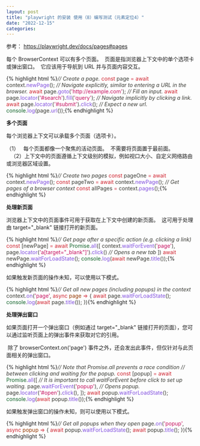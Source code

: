 ```yaml
---
layout: post
title: "playwright 的安装 使用（8）编写测试（元素定位4）"
date: "2022-12-15"
categories: 
---
```

<p>参考： <a href="https://playwright.dev/docs/pages#pages">https://playwright.dev/docs/pages#pages</a></p>
<p>每个 BrowserContext 可以有多个页面。&nbsp; 页面是指浏览器上下文中的单个选项卡或弹出窗口。&nbsp; 它应该用于导航到 URL 并与页面内容交互。</p>
{% highlight html %}<span style="color:#393a34"><em>// Create a page.</em>
</span><span style="color:#393a34"><span style="color:#cf222e">const</span> page <span style="color:#d73a49">=</span> <span style="color:#cf222e">await</span> context<span style="color:#393a34">.</span><span style="color:#8250df">newPage</span><span style="color:#393a34">(</span><span style="color:#393a34">)</span><span style="color:#393a34">;</span>
</span>
<span style="color:#393a34"><em>// Navigate explicitly, similar to entering a URL in the browser.</em>
</span><span style="color:#393a34"><span style="color:#cf222e">await</span> page<span style="color:#393a34">.</span><span style="color:#8250df">goto</span><span style="color:#393a34">(</span><span style="color:#c6105f">&#39;http://example.com&#39;</span><span style="color:#393a34">)</span><span style="color:#393a34">;</span>
</span><span style="color:#393a34"><em>// Fill an input.</em>
</span><span style="color:#393a34"><span style="color:#cf222e">await</span> page<span style="color:#393a34">.</span><span style="color:#8250df">locator</span><span style="color:#393a34">(</span><span style="color:#c6105f">&#39;#search&#39;</span><span style="color:#393a34">)</span><span style="color:#393a34">.</span><span style="color:#8250df">fill</span><span style="color:#393a34">(</span><span style="color:#c6105f">&#39;query&#39;</span><span style="color:#393a34">)</span><span style="color:#393a34">;</span>
</span>
<span style="color:#393a34"><em>// Navigate implicitly by clicking a link.</em>
</span><span style="color:#393a34"><span style="color:#cf222e">await</span> page<span style="color:#393a34">.</span><span style="color:#8250df">locator</span><span style="color:#393a34">(</span><span style="color:#c6105f">&#39;#submit&#39;</span><span style="color:#393a34">)</span><span style="color:#393a34">.</span><span style="color:#8250df">click</span><span style="color:#393a34">(</span><span style="color:#393a34">)</span><span style="color:#393a34">;</span>
</span><span style="color:#393a34"><em>// Expect a new url.</em>
</span><span style="color:#393a34"><span style="color:#116329">console</span><span style="color:#393a34">.</span><span style="color:#8250df">log</span><span style="color:#393a34">(</span>page<span style="color:#393a34">.</span><span style="color:#8250df">url</span><span style="color:#393a34">(</span><span style="color:#393a34">)</span><span style="color:#393a34">)</span><span style="color:#393a34">;</span></span>{% endhighlight %}
<p><strong>多个页面</strong></p>
<p>每个浏览器上下文可以承载多个页面（选项卡）。</p>
<p>（1）&nbsp;&nbsp; 每个页面都像一个聚焦的活动页面。&nbsp; 不需要将页面置于最前面。<br />
&nbsp;&nbsp; （2）上下文中的页面遵循上下文级别的模拟，例如视口大小、自定义网络路由或浏览器区域设置。</p>
{% highlight html %}<span style="color:#393a34"><em>// Create two pages</em>
</span><span style="color:#393a34"><span style="color:#cf222e">const</span> pageOne <span style="color:#d73a49">=</span> <span style="color:#cf222e">await</span> context<span style="color:#393a34">.</span><span style="color:#8250df">newPage</span><span style="color:#393a34">(</span><span style="color:#393a34">)</span><span style="color:#393a34">;</span>
</span><span style="color:#393a34"><span style="color:#cf222e">const</span> pageTwo <span style="color:#d73a49">=</span> <span style="color:#cf222e">await</span> context<span style="color:#393a34">.</span><span style="color:#8250df">newPage</span><span style="color:#393a34">(</span><span style="color:#393a34">)</span><span style="color:#393a34">;</span>
</span>
<span style="color:#393a34"><em>// Get pages of a browser context</em>
</span><span style="color:#393a34"><span style="color:#cf222e">const</span> allPages <span style="color:#d73a49">=</span> context<span style="color:#393a34">.</span><span style="color:#8250df">pages</span><span style="color:#393a34">(</span><span style="color:#393a34">)</span><span style="color:#393a34">;</span></span>{% endhighlight %}
<p><strong>处理新页面</strong></p>
<p>浏览器上下文中的页面事件可用于获取在上下文中创建的新页面。&nbsp; 这可用于处理由 target=&quot;_blank&quot; 链接打开的新页面。</p>
{% highlight html %}<span style="color:#393a34"><em>// Get page after a specific action (e.g. clicking a link)</em>
</span><span style="color:#393a34"><span style="color:#cf222e">const</span> <span style="color:#393a34">[</span>newPage<span style="color:#393a34">]</span> <span style="color:#d73a49">=</span> <span style="color:#cf222e">await</span> <span style="color:#116329">Promise</span><span style="color:#393a34">.</span><span style="color:#8250df">all</span><span style="color:#393a34">(</span><span style="color:#393a34">[</span>
</span><span style="color:#393a34">  context<span style="color:#393a34">.</span><span style="color:#8250df">waitForEvent</span><span style="color:#393a34">(</span><span style="color:#c6105f">&#39;page&#39;</span><span style="color:#393a34">)</span><span style="color:#393a34">,</span>
</span><span style="color:#393a34">  page<span style="color:#393a34">.</span><span style="color:#8250df">locator</span><span style="color:#393a34">(</span><span style="color:#c6105f">&#39;a[target=&quot;_blank&quot;]&#39;</span><span style="color:#393a34">)</span><span style="color:#393a34">.</span><span style="color:#8250df">click</span><span style="color:#393a34">(</span><span style="color:#393a34">)</span> <em>// Opens a new tab</em>
</span><span style="color:#393a34"><span style="color:#393a34">]</span><span style="color:#393a34">)</span>
</span><span style="color:#393a34"><span style="color:#cf222e">await</span> newPage<span style="color:#393a34">.</span><span style="color:#8250df">waitForLoadState</span><span style="color:#393a34">(</span><span style="color:#393a34">)</span><span style="color:#393a34">;</span>
</span><span style="color:#393a34"><span style="color:#116329">console</span><span style="color:#393a34">.</span><span style="color:#8250df">log</span><span style="color:#393a34">(</span><span style="color:#cf222e">await</span> newPage<span style="color:#393a34">.</span><span style="color:#8250df">title</span><span style="color:#393a34">(</span><span style="color:#393a34">)</span><span style="color:#393a34">)</span><span style="color:#393a34">;</span></span>{% endhighlight %}
<p>如果触发新页面的操作未知，可以使用以下模式。</p>
{% highlight html %}<span style="color:#393a34"><em>// Get all new pages (including popups) in the context</em>
</span><span style="color:#393a34">context<span style="color:#393a34">.</span><span style="color:#8250df">on</span><span style="color:#393a34">(</span><span style="color:#c6105f">&#39;page&#39;</span><span style="color:#393a34">,</span> <span style="color:#cf222e">async</span> <span style="color:#953800">page</span> <span style="color:#d73a49">=&gt;</span> <span style="color:#393a34">{</span>
</span><span style="color:#393a34">  <span style="color:#cf222e">await</span> page<span style="color:#393a34">.</span><span style="color:#8250df">waitForLoadState</span><span style="color:#393a34">(</span><span style="color:#393a34">)</span><span style="color:#393a34">;</span>
</span><span style="color:#393a34">  <span style="color:#116329">console</span><span style="color:#393a34">.</span><span style="color:#8250df">log</span><span style="color:#393a34">(</span><span style="color:#cf222e">await</span> page<span style="color:#393a34">.</span><span style="color:#8250df">title</span><span style="color:#393a34">(</span><span style="color:#393a34">)</span><span style="color:#393a34">)</span><span style="color:#393a34">;</span>
</span><span style="color:#393a34"><span style="color:#393a34">}</span><span style="color:#393a34">)</span></span>{% endhighlight %}
<p><strong>处理弹出窗口</strong></p>
<p>如果页面打开一个弹出窗口（例如通过 target=&quot;_blank&quot; 链接打开的页面），您可以通过监听页面上的弹出事件来获取对它的引用。</p>
<p>&nbsp;除了 browserContext.on(&#39;page&#39;) 事件之外，还会发出此事件，但仅针对与此页面相关的弹出窗口。</p>
{% highlight html %}<span style="color:#393a34"><em>// Note that Promise.all prevents a race condition</em>
</span><span style="color:#393a34"><em>// between clicking and waiting for the popup.</em>
</span><span style="color:#393a34"><span style="color:#cf222e">const</span> <span style="color:#393a34">[</span>popup<span style="color:#393a34">]</span> <span style="color:#d73a49">=</span> <span style="color:#cf222e">await</span> <span style="color:#116329">Promise</span><span style="color:#393a34">.</span><span style="color:#8250df">all</span><span style="color:#393a34">(</span><span style="color:#393a34">[</span>
</span><span style="color:#393a34">  <em>// It is important to call waitForEvent before click to set up waiting.</em>
</span><span style="color:#393a34">  page<span style="color:#393a34">.</span><span style="color:#8250df">waitForEvent</span><span style="color:#393a34">(</span><span style="color:#c6105f">&#39;popup&#39;</span><span style="color:#393a34">)</span><span style="color:#393a34">,</span>
</span><span style="color:#393a34">  <em>// Opens popup.</em>
</span><span style="color:#393a34">  page<span style="color:#393a34">.</span><span style="color:#8250df">locator</span><span style="color:#393a34">(</span><span style="color:#c6105f">&#39;#open&#39;</span><span style="color:#393a34">)</span><span style="color:#393a34">.</span><span style="color:#8250df">click</span><span style="color:#393a34">(</span><span style="color:#393a34">)</span><span style="color:#393a34">,</span>
</span><span style="color:#393a34"><span style="color:#393a34">]</span><span style="color:#393a34">)</span><span style="color:#393a34">;</span>
</span><span style="color:#393a34"><span style="color:#cf222e">await</span> popup<span style="color:#393a34">.</span><span style="color:#8250df">waitForLoadState</span><span style="color:#393a34">(</span><span style="color:#393a34">)</span><span style="color:#393a34">;</span>
</span><span style="color:#393a34"><span style="color:#116329">console</span><span style="color:#393a34">.</span><span style="color:#8250df">log</span><span style="color:#393a34">(</span><span style="color:#cf222e">await</span> popup<span style="color:#393a34">.</span><span style="color:#8250df">title</span><span style="color:#393a34">(</span><span style="color:#393a34">)</span><span style="color:#393a34">)</span><span style="color:#393a34">;</span></span>{% endhighlight %}
<p>如果触发弹出窗口的操作未知，则可以使用以下模式。</p>
{% highlight html %}<span style="color:#393a34"><em>// Get all popups when they open</em>
</span><span style="color:#393a34">page<span style="color:#393a34">.</span><span style="color:#8250df">on</span><span style="color:#393a34">(</span><span style="color:#c6105f">&#39;popup&#39;</span><span style="color:#393a34">,</span> <span style="color:#cf222e">async</span> <span style="color:#953800">popup</span> <span style="color:#d73a49">=&gt;</span> <span style="color:#393a34">{</span>
</span><span style="color:#393a34">  <span style="color:#cf222e">await</span> popup<span style="color:#393a34">.</span><span style="color:#8250df">waitForLoadState</span><span style="color:#393a34">(</span><span style="color:#393a34">)</span><span style="color:#393a34">;</span>
</span><span style="color:#393a34">  <span style="color:#cf222e">await</span> popup<span style="color:#393a34">.</span><span style="color:#8250df">title</span><span style="color:#393a34">(</span><span style="color:#393a34">)</span><span style="color:#393a34">;</span>
</span><span style="color:#393a34"><span style="color:#393a34">}</span><span style="color:#393a34">)</span></span>{% endhighlight %}
